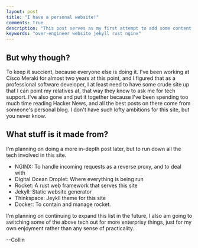 ```yaml
---
layout: post
title: "I have a personal website!"
comments: true
description: "This post serves as my first attempt to add some content to my humble static site."
keywords: "over-engineer website jekyll rust nginx"
---
```


## But why though?

To keep it succient, because everyone else is doing it. I've been working at Cisco Meraki for almost two years
at this point, and I figured that as a professional software developer, I at least need to have some crude site
up that I can point my relatives at, that way they know to ask me for tech support. 
I've also gone and put it together because I've been spending too much time reading Hacker News, 
and all the best posts on there come from someone's personal blog.  I don't have such lofty ambitions for this site, 
but you never know.

## What stuff is it made from?

I'm planning on doing a more in-depth post later, but to run down all the tech involved in this site.

* NGINX: To handle incoming requests as a reverse proxy, and to deal with 
* Digital Ocean Droplet: Where everything is being run
* Rocket: A rust web framework that serves this site
* Jekyll: Static website generator
* Thinkspace: Jeykll theme for this site
* Docker: To contain and manage rocket.

I'm planning on continuing to expand this list in the future, I also am going to switching some of the above tech
out for more enterprisy things, just for my own enjoyment rather than any sense of practicality.

--Collin